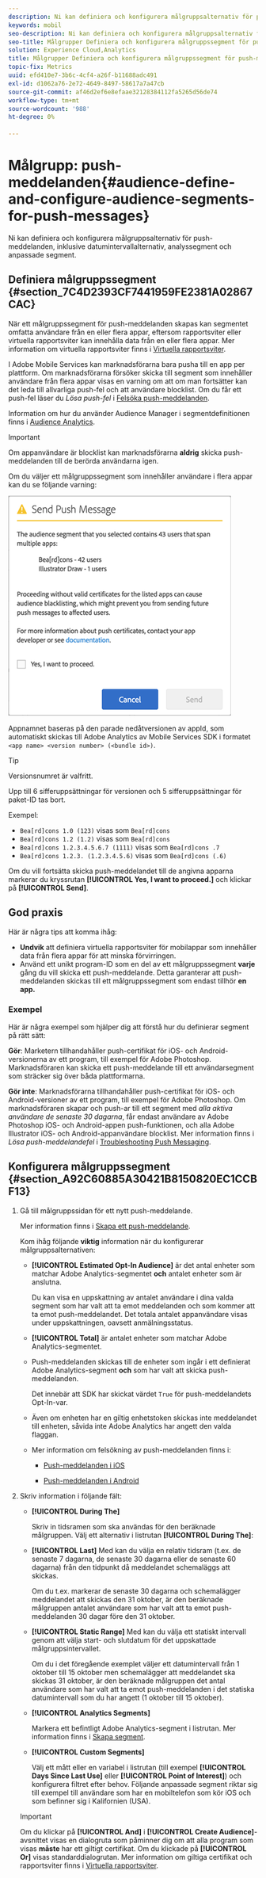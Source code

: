```yaml
---
description: Ni kan definiera och konfigurera målgruppsalternativ för push-meddelanden, inklusive datumintervallalternativ, analyssegment och anpassade segment.
keywords: mobil
seo-description: Ni kan definiera och konfigurera målgruppsalternativ för push-meddelanden, inklusive datumintervallalternativ, analyssegment och anpassade segment.
seo-title: Målgrupper Definiera och konfigurera målgruppssegment för push-meddelanden
solution: Experience Cloud,Analytics
title: Målgrupper Definiera och konfigurera målgruppssegment för push-meddelanden
topic-fix: Metrics
uuid: efd410e7-3b6c-4cf4-a26f-b11688adc491
exl-id: d1062a76-2e72-4649-8497-58617a7a47cb
source-git-commit: af46d2ef6e8efaae32128384112fa5265d56de74
workflow-type: tm+mt
source-wordcount: '988'
ht-degree: 0%

---
```


# Målgrupp: push-meddelanden{#audience-define-and-configure-audience-segments-for-push-messages}

Ni kan definiera och konfigurera målgruppsalternativ för push-meddelanden, inklusive datumintervallalternativ, analyssegment och anpassade segment.

## Definiera målgruppssegment {#section_7C4D2393CF7441959FE2381A02867CAC}

När ett målgruppssegment för push-meddelanden skapas kan segmentet omfatta användare från en eller flera appar, eftersom rapportsviter eller virtuella rapportsviter kan innehålla data från en eller flera appar. Mer information om virtuella rapportsviter finns i [Virtuella rapportsviter](/help/using/manage-apps/c-mob-vrs.md).

I Adobe Mobile Services kan marknadsförarna bara pusha till en app per plattform. Om marknadsförarna försöker skicka till segment som innehåller användare från flera appar visas en varning om att om man fortsätter kan det leda till allvarliga push-fel och att användare blocklist. Om du får ett push-fel läser du *Lösa push-fel* i [Felsöka push-meddelanden](/help/using/in-app-messaging/t-create-push-message/c-schedule-push-message.md).

Information om hur du använder Audience Manager i segmentdefinitionen finns i [Audience Analytics](https://experienceleague.adobe.com/docs/analytics/integration/audience-analytics/mc-audiences-aam.html).

>[!IMPORTANT]
>
>Om appanvändare är blocklist kan marknadsförarna **aldrig** skicka push-meddelanden till de berörda användarna igen.

Om du väljer ett målgruppssegment som innehåller användare i flera appar kan du se följande varning:

![flera appnamn](assets/multiple_appname.png)

Appnamnet baseras på den parade nedåtversionen av appId, som automatiskt skickas till Adobe Analytics av Mobile Services SDK i formatet `<app name> <version number> (<bundle id>)`.

>[!TIP]
>
>Versionsnumret är valfritt.

Upp till 6 sifferuppsättningar för versionen och 5 sifferuppsättningar för paket-ID tas bort.

Exempel:

* `Bea[rd]cons 1.0 (123)` visas som  `Bea[rd]cons`
* `Bea[rd]cons 1.2 (1.2)` visas som  `Bea[rd]cons`
* `Bea[rd]cons 1.2.3.4.5.6.7 (1111)` visas som  `Bea[rd]cons .7`
* `Bea[rd]cons 1.2.3. (1.2.3.4.5.6)` visas som  `Bea[rd]cons (.6)`

Om du vill fortsätta skicka push-meddelandet till de angivna apparna markerar du kryssrutan **[!UICONTROL Yes, I want to proceed.]** och klickar på **[!UICONTROL Send]**.

## God praxis

Här är några tips att komma ihåg:

* **Undvik** att definiera virtuella rapportsviter för mobilappar som innehåller data från flera appar för att minska förvirringen.
* Använd ett unikt program-ID som en del av ett målgruppssegment **varje** gång du vill skicka ett push-meddelande.
Detta garanterar att push-meddelanden skickas till ett målgruppssegment som endast tillhör **en app.**

### Exempel

Här är några exempel som hjälper dig att förstå hur du definierar segment på rätt sätt:

**Gör**: Marketern tillhandahåller push-certifikat för iOS- och Android-versionerna av ett program, till exempel för Adobe Photoshop. Marknadsföraren kan skicka ett push-meddelande till ett användarsegment som sträcker sig över båda plattformarna.

**Gör inte**: Marknadsförarna tillhandahåller push-certifikat för iOS- och Android-versioner av ett program, till exempel för Adobe Photoshop. Om marknadsföraren skapar och push-ar till ett segment med *alla aktiva användare de senaste 30 dagarna*, får endast användare av Adobe Photoshop iOS- och Android-appen push-funktionen, och alla Adobe Illustrator iOS- och Android-appanvändare blocklist. Mer information finns i *Lösa push-meddelandefel* i [Troubleshooting Push Messaging](/help/using/in-app-messaging/t-create-push-message/c-troubleshooting-push-messaging.md).

## Konfigurera målgruppssegment {#section_A92C60885A30421B8150820EC1CCBF13}

1. Gå till målgruppssidan för ett nytt push-meddelande.

   Mer information finns i [Skapa ett push-meddelande](/help/using/in-app-messaging/t-create-push-message/t-create-push-message.md).

   Kom ihåg följande **viktig** information när du konfigurerar målgruppsalternativen:

   * **[!UICONTROL Estimated Opt-In Audience]** är det antal enheter som matchar Adobe Analytics-segmentet **och** antalet enheter som är anslutna.

      Du kan visa en uppskattning av antalet användare i dina valda segment som har valt att ta emot meddelanden och som kommer att ta emot push-meddelandet. Det totala antalet appanvändare visas under uppskattningen, oavsett anmälningsstatus.

   * **[!UICONTROL Total]** är antalet enheter som matchar Adobe Analytics-segmentet.

   * Push-meddelanden skickas till de enheter som ingår i ett definierat Adobe Analytics-segment **och** som har valt att skicka push-meddelanden.

      Det innebär att SDK har skickat värdet `True` för push-meddelandets Opt-In-var.

   * Även om enheten har en giltig enhetstoken skickas inte meddelandet till enheten, såvida inte Adobe Analytics har angett den valda flaggan.

   * Mer information om felsökning av push-meddelanden finns i:

      * [Push-meddelanden i iOS](https://docs.adobe.com/content/help/en/mobile-services/ios/messaging-ios/push-messaging/push-messaging.html)

      * [Push-meddelanden i Android](https://docs.adobe.com/content/help/en/mobile-services/android/messaging-android/push-messaging/push-messaging.html)

1. Skriv information i följande fält:

   * **[!UICONTROL During The]**

      Skriv in tidsramen som ska användas för den beräknade målgruppen. Välj ett alternativ i listrutan **[!UICONTROL During The]**:

   * **[!UICONTROL Last]** Med kan du välja en relativ tidsram (t.ex. de senaste 7 dagarna, de senaste 30 dagarna eller de senaste 60 dagarna) från den tidpunkt då meddelandet schemaläggs att skickas.

      Om du t.ex. markerar de senaste 30 dagarna och schemalägger meddelandet att skickas den 31 oktober, är den beräknade målgruppen antalet användare som har valt att ta emot push-meddelanden 30 dagar före den 31 oktober.

   * **[!UICONTROL Static Range]** Med kan du välja ett statiskt intervall genom att välja start- och slutdatum för det uppskattade målgruppsintervallet.

      Om du i det föregående exemplet väljer ett datumintervall från 1 oktober till 15 oktober men schemalägger att meddelandet ska skickas 31 oktober, är den beräknade målgruppen det antal användare som har valt att ta emot push-meddelanden i det statiska datumintervall som du har angett (1 oktober till 15 oktober).

   * **[!UICONTROL Analytics Segments]**

      Markera ett befintligt Adobe Analytics-segment i listrutan. Mer information finns i [Skapa segment](https://docs.adobe.com/content/help/en/analytics/components/segmentation/segmentation-workflow/seg-build.html).

   * **[!UICONTROL Custom Segments]**

      Välj ett mått eller en variabel i listrutan (till exempel **[!UICONTROL Days Since Last Use]** eller **[!UICONTROL Point of Interest]**) och konfigurera filtret efter behov. Följande anpassade segment riktar sig till exempel till användare som har en mobiltelefon som kör iOS och som befinner sig i Kalifornien (USA).
   >[!IMPORTANT]
   >
   >Om du klickar på **[!UICONTROL And]** i **[!UICONTROL Create Audience]**-avsnittet visas en dialogruta som påminner dig om att alla program som visas **måste** har ett giltigt certifikat. Om du klickade på **[!UICONTROL Or]** visas standarddialogrutan. Mer information om giltiga certifikat och rapportsviter finns i [Virtuella rapportsviter](/help/using/manage-apps/c-mob-vrs.md).
